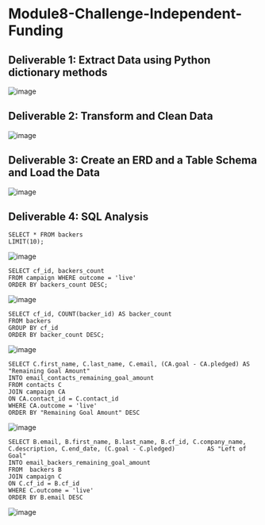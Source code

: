 # Module8-Challenge-Independent-Funding
## Deliverable 1: Extract Data using Python dictionary methods
![image](https://user-images.githubusercontent.com/31812730/196046594-f856a75f-af97-40c4-b691-397b2ca6295c.png)


## Deliverable 2: Transform and Clean Data 
![image](https://user-images.githubusercontent.com/31812730/196046331-f3a8be90-835e-4f92-ad6d-cbb5fae10d9c.png)


## Deliverable 3: Create an ERD and a Table Schema and Load the Data
![image](https://user-images.githubusercontent.com/31812730/196045941-d6916745-7d1f-423d-9670-cad8533d3cae.png)

## Deliverable 4: SQL Analysis

    SELECT * FROM backers 
    LIMIT(10);

![image](https://user-images.githubusercontent.com/31812730/196050860-e94ed552-22f0-4100-aaac-a163cadf9ea0.png)

    SELECT cf_id, backers_count 
    FROM campaign WHERE outcome = 'live' 
    ORDER BY backers_count DESC;

![image](https://user-images.githubusercontent.com/31812730/196050908-4f321840-34c1-4759-96ff-91f260e7f60d.png)

    SELECT cf_id, COUNT(backer_id) AS backer_count 
    FROM backers 
    GROUP BY cf_id 
    ORDER BY backer_count DESC;

![image](https://user-images.githubusercontent.com/31812730/196050989-e05ca158-3176-4a43-9cb5-26e3c97d59ba.png)

    SELECT C.first_name, C.last_name, C.email, (CA.goal - CA.pledged) AS "Remaining Goal Amount"
    INTO email_contacts_remaining_goal_amount
    FROM contacts C
    JOIN campaign CA
    ON CA.contact_id = C.contact_id
    WHERE CA.outcome = 'live' 
    ORDER BY "Remaining Goal Amount" DESC

![image](https://user-images.githubusercontent.com/31812730/196059737-79e18e23-d663-4e4a-8ffd-4ad6a20a6165.png)

    SELECT B.email, B.first_name, B.last_name, B.cf_id, C.company_name, C.description, C.end_date, (C.goal - C.pledged)         AS "Left of Goal"
    INTO email_backers_remaining_goal_amount
    FROM  backers B
    JOIN campaign C
    ON C.cf_id = B.cf_id
    WHERE C.outcome = 'live'
    ORDER BY B.email DESC
    
![image](https://user-images.githubusercontent.com/31812730/196059897-b626c96b-ec6c-49b1-9152-28f823915bd0.png)

